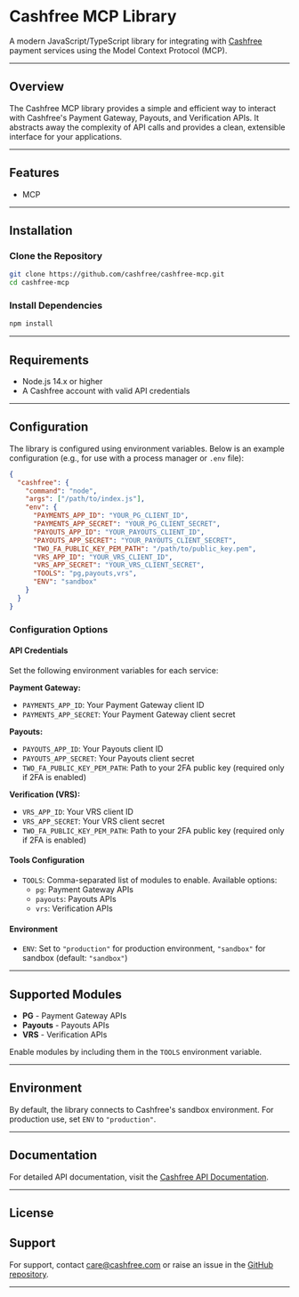 # Cashfree MCP Library

A modern JavaScript/TypeScript library for integrating with [Cashfree](https://www.cashfree.com/) payment services using the Model Context Protocol (MCP).

---

## Overview

The Cashfree MCP library provides a simple and efficient way to interact with Cashfree's Payment Gateway, Payouts, and Verification APIs. It abstracts away the complexity of API calls and provides a clean, extensible interface for your applications.

---

## Features

- MCP

---

## Installation

### Clone the Repository

```bash
git clone https://github.com/cashfree/cashfree-mcp.git
cd cashfree-mcp
```

### Install Dependencies

```bash
npm install
```

---

## Requirements

- Node.js 14.x or higher
- A Cashfree account with valid API credentials

---

## Configuration

The library is configured using environment variables. Below is an example configuration (e.g., for use with a process manager or `.env` file):

```json
{
  "cashfree": {
    "command": "node",
    "args": ["/path/to/index.js"],
    "env": {
      "PAYMENTS_APP_ID": "YOUR_PG_CLIENT_ID",
      "PAYMENTS_APP_SECRET": "YOUR_PG_CLIENT_SECRET",
      "PAYOUTS_APP_ID": "YOUR_PAYOUTS_CLIENT_ID",
      "PAYOUTS_APP_SECRET": "YOUR_PAYOUTS_CLIENT_SECRET",
      "TWO_FA_PUBLIC_KEY_PEM_PATH": "/path/to/public_key.pem",
      "VRS_APP_ID": "YOUR_VRS_CLIENT_ID",
      "VRS_APP_SECRET": "YOUR_VRS_CLIENT_SECRET",
      "TOOLS": "pg,payouts,vrs",
      "ENV": "sandbox"
    }
  }
}
```

### Configuration Options

#### API Credentials

Set the following environment variables for each service:

**Payment Gateway:**
- `PAYMENTS_APP_ID`: Your Payment Gateway client ID
- `PAYMENTS_APP_SECRET`: Your Payment Gateway client secret

**Payouts:**
- `PAYOUTS_APP_ID`: Your Payouts client ID
- `PAYOUTS_APP_SECRET`: Your Payouts client secret
- `TWO_FA_PUBLIC_KEY_PEM_PATH`: Path to your 2FA public key (required only if 2FA is enabled)

**Verification (VRS):**
- `VRS_APP_ID`: Your VRS client ID
- `VRS_APP_SECRET`: Your VRS client secret
- `TWO_FA_PUBLIC_KEY_PEM_PATH`: Path to your 2FA public key (required only if 2FA is enabled)

#### Tools Configuration

- `TOOLS`: Comma-separated list of modules to enable. Available options:
  - `pg`: Payment Gateway APIs
  - `payouts`: Payouts APIs
  - `vrs`: Verification APIs

#### Environment

- `ENV`: Set to `"production"` for production environment, `"sandbox"` for sandbox (default: `"sandbox"`)

---

## Supported Modules

- **PG** - Payment Gateway APIs
- **Payouts** - Payouts APIs
- **VRS** - Verification APIs

Enable modules by including them in the `TOOLS` environment variable.

---

## Environment

By default, the library connects to Cashfree's sandbox environment. For production use, set `ENV` to `"production"`.

---

## Documentation

For detailed API documentation, visit the [Cashfree API Documentation](https://docs.cashfree.com/reference/).

---

## License

## Support

For support, contact [care@cashfree.com](mailto:care@cashfree.com) or raise an issue in the [GitHub repository](https://github.com/cashfree/cashfree-mcp).

---